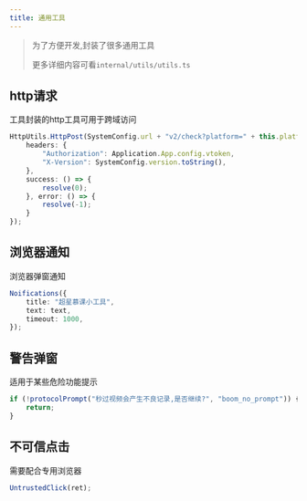 ```yaml
---
title: 通用工具
---
```


> 为了方便开发,封装了很多通用工具
>
> 更多详细内容可看`internal/utils/utils.ts`

## http请求
工具封装的http工具可用于跨域访问
```ts
HttpUtils.HttpPost(SystemConfig.url + "v2/check?platform=" + this.platform, "info=" + encodeURIComponent(JSON.stringify(info)), {
    headers: {
        "Authorization": Application.App.config.vtoken,
        "X-Version": SystemConfig.version.toString(),
    },
    success: () => {
        resolve(0);
    }, error: () => {
        resolve(-1);
    }
});
```

## 浏览器通知
浏览器弹窗通知
```ts
Noifications({
    title: "超星慕课小工具",
    text: text,
    timeout: 1000,
});
```

## 警告弹窗
适用于某些危险功能提示
```ts
if (!protocolPrompt("秒过视频会产生不良记录,是否继续?", "boom_no_prompt")) {
    return;
}
```

## 不可信点击
需要配合专用浏览器
```ts
UntrustedClick(ret);
```